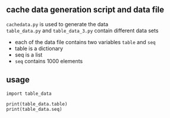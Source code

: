 ## cache data generation script and data file

`cachedata.py` is used to generate the data  
`table_data.py` and `table_data_3.py` contain different data sets  

* each of the data file contains two variables `table` and `seq`
* table is a dictionary
* seq is a list
* `seq` contains 1000 elements

## usage
```
import table_data

print(table_data.table)
print(table_data.seq)
```